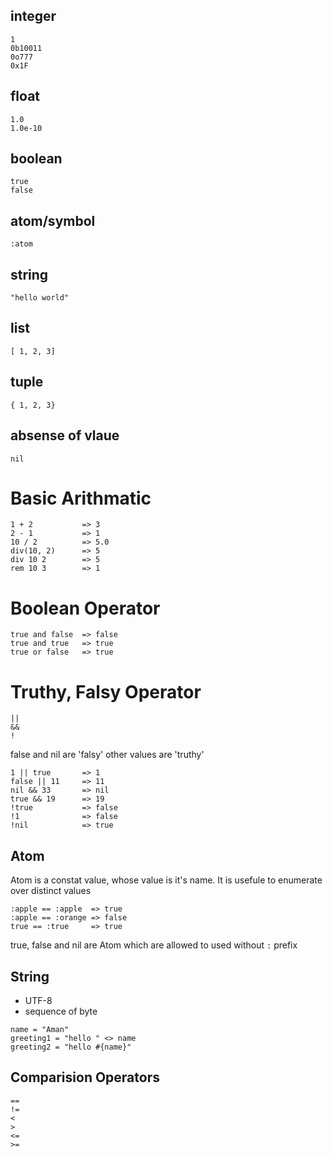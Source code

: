 ## integer
```
1
0b10011
0o777
0x1F
```

## float
```
1.0
1.0e-10
```

## boolean
```
true
false
```

## atom/symbol
```
:atom
```

## string
```
"hello world"
```

## list
```
[ 1, 2, 3]
```

## tuple
```
{ 1, 2, 3}
```

## absense of vlaue
```
nil
```


# Basic Arithmatic
```
1 + 2           => 3
2 - 1           => 1
10 / 2          => 5.0
div(10, 2)      => 5
div 10 2        => 5
rem 10 3        => 1
```

# Boolean Operator
```
true and false  => false
true and true   => true
true or false   => true

```
# Truthy, Falsy Operator
```
||
&&
!
```
false and nil are 'falsy'
other values are 'truthy'
```
1 || true       => 1
false || 11     => 11
nil && 33       => nil
true && 19      => 19
!true           => false
!1              => false
!nil            => true
```

## Atom
Atom is a constat value, whose value is it's name. It is usefule to enumerate over distinct values
```
:apple == :apple  => true
:apple == :orange => false
true == :true     => true
```
true, false and nil are Atom which are allowed to used without `:` prefix


## String
- UTF-8
- sequence of byte
```
name = "Aman"
greeting1 = "hello " <> name 
greeting2 = "hello #{name}"
```

## Comparision Operators
```
==
!=
<
>
<=
>=
```

